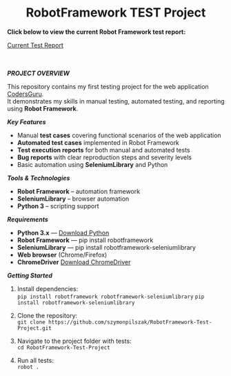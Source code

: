 <h1 align="center">RobotFramework TEST Project</h1>

**Click below to view the current Robot Framework test report:**

[Current Test Report](https://szymonpilszak.github.io/RobotFramework-Test-Project/Test_reports/report.html)
<br>
<br>
<br>


***PROJECT OVERVIEW***

This repository contains my first testing project for the web application [CodersGuru](https://tester.codersguru.pl/).  
It demonstrates my skills in manual testing, automated testing, and reporting using **Robot Framework**.

***Key Features***
- Manual **test cases** covering functional scenarios of the web application
- **Automated test cases** implemented in Robot Framework
- **Test execution reports** for both manual and automated tests
- **Bug reports** with clear reproduction steps and severity levels
- Basic automation using **SeleniumLibrary** and Python


***Tools & Technologies***
- **Robot Framework** – automation framework
- **SeleniumLibrary** – browser automation
- **Python 3** – scripting support

***Requirements***
- **Python 3.x** — [Download Python](https://www.python.org/downloads/)
- **Robot Framework** — pip install robotframework
- **SeleniumLibrary** — pip install robotframework-seleniumlibrary
- **Web browser** (Chrome/Firefox)
- **ChromeDriver** [Download ChromeDriver](https://googlechromelabs.github.io/chrome-for-testing/#stable)

***Getting Started***
1. Install dependencies:  
   `pip install robotframework robotframework-seleniumlibrary`
   `pip install robotframework-seleniumlibrary`

2. Clone the repository:  
   `git clone https://github.com/szymonpilszak/RobotFramework-Test-Project.git`
   
3. Navigate to the project folder with tests:  
   `cd RobotFramework-Test-Project`
   
5. Run all tests:  
   `robot .`  

